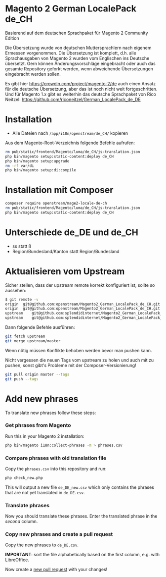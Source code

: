# Magento 2 German LocalePack de_CH

Basierend auf dem deutschen Sprachpaket für Magento 2 Community Edition

Die Übersetzung wurde von deutschen Muttersprachlern nach eigenem Ermessen vorgenommen. Die Übersetzung ist komplett, d.h. alle Sprachausgaben von Magento 2 wurden vom Englischen ins Deutsche übersetzt. Gern können Änderungsvorschläge eingebracht oder auch das gesamte Repository geforkt werden, wenn abweichende Übersetzungen eingebracht werden sollen.

Es gibt hier https://crowdin.com/project/magento-2/de auch einen Ansatz für die deutsche Übersetzung, aber das ist noch nicht weit fortgeschritten. 
Und für Magento 1.x gibt es weiterhin das deutsche Sprachpaket von Rico Neitzel: https://github.com/riconeitzel/German_LocalePack_de_DE

# Installation
 - Alle Dateien nach `/app/i18n/openstream/de_CH/` kopieren

Aus dem Magento-Root-Verzeichnis folgende Befehle aufrufen:
```bash
rm pub/static/frontend/Magento/luma/de_CH/js-translation.json
php bin/magento setup:static-content:deploy de_CH
php bin/magento setup:upgrade
rm -rf var/di
php bin/magento setup:di:compile
```

# Installation mit Composer
```bash
composer require openstream/mage2-locale-de-ch
rm pub/static/frontend/Magento/luma/de_CH/js-translation.json
php bin/magento setup:static-content:deploy de_CH
```

# Unterschiede de_DE und de_CH
* ss statt ß
* Region/Bundesland/Kanton statt Region/Bundesland

# Aktualisieren vom Upstream
Sicher stellen, dass der upstream remote korrekt konfiguriert ist, sollte so aussehen:
```bash
$ git remote -v
origin	git@github.com:openstream/Magento2_German_LocalePack_de_CH.git (fetch)
origin	git@github.com:openstream/Magento2_German_LocalePack_de_CH.git (push)
upstream	git@github.com:splendidinternet/Magento2_German_LocalePack_de_DE.git (fetch)
upstream	git@github.com:splendidinternet/Magento2_German_LocalePack_de_DE.git (push)
```
Dann folgende Befehle ausführen:
```bash
git fetch upstream
git merge upstream/master
```
Wenn nötig müssen Konflikte behoben werden bevor man pushen kann.

Nicht vergessen die neuen Tags vom upstream zu holen und auch mit zu pushen, sonst gibt's Probleme mit der Composer-Versionierung!
```bash
git pull origin master --tags
git push --tags
```

# Add new phrases

To translate new phrases follow these steps:

### Get phrases from Magento

Run this in your Magento 2 installation:

```bash
php bin/magento i18n:collect-phrases -m > phrases.csv
```

### Compare phrases with old translation file

Copy the `phrases.csv` into this repository and run:

```bash
php check_new.php
```

This will output a new file `de_DE_new.csv` which only contains the
phrases that are not yet translated in `de_DE.csv`.

### Translate phrases

Now you should translate these phrases. Enter the translated phrase
in the *second* column.

### Copy new phrases and create a pull request

Copy the new phrases to `de_DE.csv`.

**IMPORTANT**: sort the file alphabetically based on the first column, e.g. with LibreOffice.

Now create a [new pull request](https://help.github.com/articles/creating-a-pull-request/) with
your changes!
